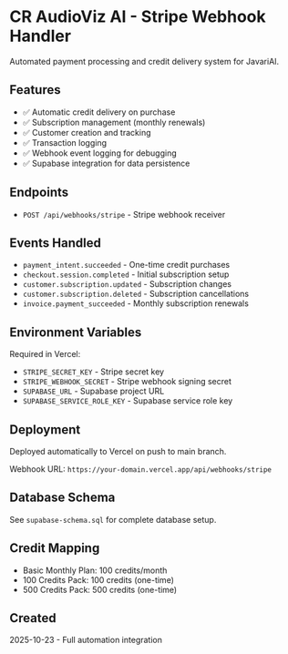 # CR AudioViz AI - Stripe Webhook Handler

Automated payment processing and credit delivery system for JavariAI.

## Features

- ✅ Automatic credit delivery on purchase
- ✅ Subscription management (monthly renewals)
- ✅ Customer creation and tracking
- ✅ Transaction logging
- ✅ Webhook event logging for debugging
- ✅ Supabase integration for data persistence

## Endpoints

- `POST /api/webhooks/stripe` - Stripe webhook receiver

## Events Handled

- `payment_intent.succeeded` - One-time credit purchases
- `checkout.session.completed` - Initial subscription setup
- `customer.subscription.updated` - Subscription changes
- `customer.subscription.deleted` - Subscription cancellations
- `invoice.payment_succeeded` - Monthly subscription renewals

## Environment Variables

Required in Vercel:
- `STRIPE_SECRET_KEY` - Stripe secret key
- `STRIPE_WEBHOOK_SECRET` - Stripe webhook signing secret
- `SUPABASE_URL` - Supabase project URL
- `SUPABASE_SERVICE_ROLE_KEY` - Supabase service role key

## Deployment

Deployed automatically to Vercel on push to main branch.

Webhook URL: `https://your-domain.vercel.app/api/webhooks/stripe`

## Database Schema

See `supabase-schema.sql` for complete database setup.

## Credit Mapping

- Basic Monthly Plan: 100 credits/month
- 100 Credits Pack: 100 credits (one-time)
- 500 Credits Pack: 500 credits (one-time)

## Created

2025-10-23 - Full automation integration

